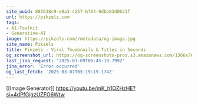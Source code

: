 ```yaml
---
site_uuid: 885638c9-e8a3-4257-bf64-9dbb83d0623f
url: https://pikzels.com
tags:
- AI-Toolkit
- Generative-AI
image: https://pikzels.com//metadata/og-image.jpg
site_name: Pikzels
title: Pikzels - Viral Thumbnails & Titles in Seconds
og_screenshot_url: https://og-screenshots-prod.s3.amazonaws.com/1366x768/80/false/e9110079df1a5574988a3e5b72499df44180c45b4b6d0050746fc4edf1d641e5.jpeg
last_jina_request: '2025-03-09T06:45:10.799Z'
jina_error: 'Error occurred'
og_last_fetch: '2025-03-07T05:19:19.174Z'
---
```

[[Image Generator]]
https://youtu.be/mK_h1OZHzHE?si=4dPfGigzUZFO6Wtw
